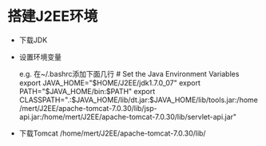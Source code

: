 搭建J2EE环境
===============
- 下载JDK
- 设置环境变量
    
    e.g. 在~/.bashrc添加下面几行
    \# Set the Java Environment Variables
    export JAVA_HOME="$HOME/J2EE/jdk1.7.0_07"
    export PATH="$JAVA_HOME/bin:$PATH"
    export CLASSPATH=".:$JAVA_HOME/lib/dt.jar:$JAVA_HOME/lib/tools.jar:/home/mert/J2EE/apache-tomcat-7.0.30/lib/jsp-api.jar:/home/mert/J2EE/apache-tomcat-7.0.30/lib/servlet-api.jar"

- 下载Tomcat
/home/mert/J2EE/apache-tomcat-7.0.30/lib/
